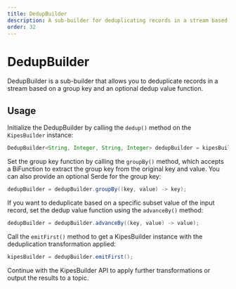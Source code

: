 ```yaml
---
title: DedupBuilder
description: A sub-builder for deduplicating records in a stream based on a group key and an optional dedup value function.
order: 32
---
```


# DedupBuilder

DedupBuilder is a sub-builder that allows you to deduplicate records in a stream based on a group key and an optional
dedup value function.

## Usage

Initialize the DedupBuilder by calling the `dedup()` method on the `KipesBuilder` instance:

```java
DedupBuilder<String, Integer, String, Integer> dedupBuilder = kipesBuilder.dedup();
```

Set the group key function by calling the `groupBy()` method, which accepts a BiFunction to extract the group key from
the original key and value. You can also provide an optional Serde for the group key:

```java
dedupBuilder = dedupBuilder.groupBy((key, value) -> key);
```

If you want to deduplicate based on a specific subset value of the input record, set the dedup value function using
the `advanceBy()` method:

```java
dedupBuilder = dedupBuilder.advanceBy((key, value) -> value);
```

Call the `emitFirst()` method to get a KipesBuilder instance with the deduplication transformation applied:

```java
kipesBuilder = dedupBuilder.emitFirst();
```

Continue with the KipesBuilder API to apply further transformations or output the results to a topic.

